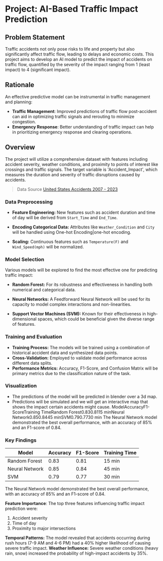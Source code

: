 # Project: AI-Based Traffic Impact Prediction

## Problem Statement

Traffic accidents not only pose risks to life and property but also significantly affect traffic flow, leading to delays and economic costs. This project aims to develop an AI model to predict the impact of accidents on traffic flow, quantified by the severity of the impact ranging from 1 (least impact) to 4 (significant impact). 
## Rationale
An effective predictive model can be instrumental in traffic management and planning:

- **Traffic Management**: Improved predictions of traffic flow post-accident can aid in optimizing traffic signals and rerouting to minimize congestion.
- **Emergency Response**: Better understanding of traffic impact can help in prioritizing emergency response and clearing operations.

## Overview
The project will utilize a comprehensive dataset with features including accident severity, weather conditions, and proximity to points of interest like crossings and traffic signals. The target variable is 'Accident_Impact', which measures the duration and severity of traffic disruptions caused by accidents.

> Data Source [United States Accidents 2007 - 2023](https://www.kaggle.com/datasets/sobhanmoosavi/us-accidents)
> 
### Data Preprocessing

- **Feature Engineering:** New features such as accident duration and time of day will be derived from `Start_Time` and `End_Time`.
- **Encoding Categorical Data:** Attributes like `Weather_Condition` and `City` will be handled using One-hot Encoding|one-hot encoding.

- **Scaling:** Continuous features such as `Temperature(F)` and `Wind_Speed(mph)` will be normalized.

### Model Selection
Various models will be explored to find the most effective one for predicting traffic impact:

- **Random Forest:** For its robustness and effectiveness in handling both numerical and categorical data.
- **Neural Networks:** A Feedforward Neural Network will be used for its capacity to model complex interactions and non-linearities.

- **Support Vector Machines (SVM):** Known for their effectiveness in high-dimensional spaces, which could be beneficial given the diverse range of features.

### Training and Evaluation
- **Training Process:** The models will be trained using a combination of historical accident data and synthesized data points.
- **Cross-Validation:** Employed to validate model performance across different data splits.
- **Performance Metrics:** Accuracy, F1-Score, and Confusion Matrix will be primary metrics due to the classification nature of the task.

### Visualization
- The predictions of the model will be predicted in blender over a 3d map.
- Predictions will be simulated and we will get an interactive map that shows the impact certain accidents might cause.
ModelAccuracyF1-ScoreTraining TimeRandom Forest0.830.8115 minNeural Network0.850.8445 minSVM0.790.7730 min
The Neural Network model demonstrated the best overall performance, with an accuracy of 85% and an F1-score of 0.84.

### Key Findings
| Model          | Accuracy | F1-Score | Training Time |
| -------------- | -------- | -------- | ------------- |
| Random Forest  | 0.83     | 0.81     | 15 min        |
| Neural Network | 0.85     | 0.84     | 45 min        |
| SVM            | 0.79     | 0.77     | 30 min        |

The Neural Network model demonstrated the best overall performance, with an accuracy of 85% and an F1-score of 0.84.

**Feature Importance**: The top three features influencing traffic impact prediction were:

1. Accident severity
2. Time of day
3. Proximity to major intersections

**Temporal Patterns:** The model revealed that accidents occurring during rush hours (7-9 AM and 4-6 PM) had a 40% higher likelihood of causing severe traffic impact.
**Weather Influence:** Severe weather conditions (heavy rain, snow) increased the probability of high-impact accidents by 35%.
